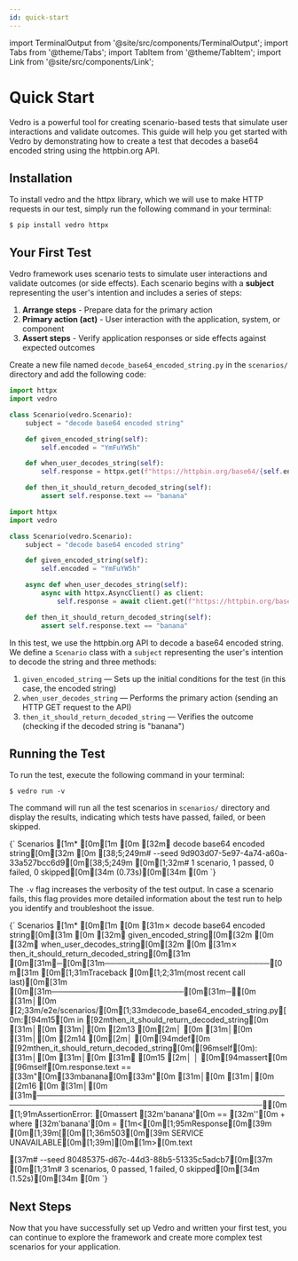 ```yaml
---
id: quick-start
---
```


import TerminalOutput from '@site/src/components/TerminalOutput';
import Tabs from '@theme/Tabs';
import TabItem from '@theme/TabItem';
import Link from '@site/src/components/Link';

# Quick Start

Vedro is a powerful tool for creating scenario-based tests that simulate user interactions and validate outcomes. This guide will help you get started with Vedro by demonstrating how to create a test that decodes a base64 encoded string using the <Link to="https://httpbin.org/">httpbin.org</Link> API.


## Installation

To install <Link to="https://pypi.org/project/vedro/">vedro</Link> and the <Link to="https://www.python-httpx.org/">httpx</Link> library, which we will use to make HTTP requests in our test, simply run the following command in your terminal:

```shell
$ pip install vedro httpx
```

## Your First Test

Vedro framework uses scenario tests to simulate user interactions and validate outcomes (or side effects). Each scenario begins with a **subject** representing the user's intention and includes a series of steps:

1. **Arrange steps** - Prepare data for the primary action
2. **Primary action (act)** - User interaction with the application, system, or component
3. **Assert steps** - Verify application responses or side effects against expected outcomes

Create a new file named `decode_base64_encoded_string.py` in the `scenarios/` directory and add the following code:

<Tabs>
  <TabItem value="sync" label="sync" default>

```python
import httpx
import vedro

class Scenario(vedro.Scenario):
    subject = "decode base64 encoded string"

    def given_encoded_string(self):
        self.encoded = "YmFuYW5h"

    def when_user_decodes_string(self):
        self.response = httpx.get(f"https://httpbin.org/base64/{self.encoded}")

    def then_it_should_return_decoded_string(self):
        assert self.response.text == "banana"

```

  </TabItem>
  <TabItem value="async" label="async">

```python
import httpx
import vedro

class Scenario(vedro.Scenario):
    subject = "decode base64 encoded string"

    def given_encoded_string(self):
        self.encoded = "YmFuYW5h"

    async def when_user_decodes_string(self):
        async with httpx.AsyncClient() as client:
            self.response = await client.get(f"https://httpbin.org/base64/{self.encoded}")

    def then_it_should_return_decoded_string(self):
        assert self.response.text == "banana"

```

  </TabItem>
</Tabs>

In this test, we use the <Link to="https://httpbin.org">httpbin.org</Link> API to decode a base64 encoded string. We define a `Scenario` class with a `subject` representing the user's intention to decode the string and three methods:

1. `given_encoded_string` — Sets up the initial conditions for the test (in this case, the encoded string)
2. `when_user_decodes_string` — Performs the primary action (sending an HTTP GET request to the API)
3. `then_it_should_return_decoded_string` — Verifies the outcome (checking if the decoded string is "banana")


## Running the Test

To run the test, execute the following command in your terminal:

```shell
$ vedro run -v
```

The command will run all the test scenarios in `scenarios/` directory and display the results, indicating which tests have passed, failed, or been skipped.

<TerminalOutput>
{`
Scenarios
[1m* [0m[1m
[0m [32m✔ decode base64 encoded string[0m[32m
[0m 
[38;5;249m# --seed 9d903d07-5e97-4a74-a60a-33a527bcc6d9[0m[38;5;249m
[0m[1;32m# 1 scenario, 1 passed, 0 failed, 0 skipped[0m[34m (0.73s)[0m[34m
[0m
`}
</TerminalOutput>

The `-v` flag increases the verbosity of the test output. In case a scenario fails, this flag provides more detailed information about the test run to help you identify and troubleshoot the issue.

<TerminalOutput>
{`
Scenarios
[1m* [0m[1m
[0m [31m✗ decode base64 encoded string[0m[31m
[0m   [32m✔ given_encoded_string[0m[32m
[0m   [32m✔ when_user_decodes_string[0m[32m
[0m   [31m✗ then_it_should_return_decoded_string[0m[31m
[0m[31m╭─[0m[31m──────────────────────────────[0m[31m [0m[1;31mTraceback [0m[1;2;31m(most recent call last)[0m[31m [0m[31m────────────────────────[0m[31m─╮[0m
[31m│[0m [2;33m/e2e/scenarios/[0m[1;33mdecode_base64_encoded_string.py[0m:[94m15[0m in [92mthen_it_should_return_decoded_string[0m [31m│[0m
[31m│[0m   [2m13 [0m[2m│   [0m                                                                                 [31m│[0m
[31m│[0m   [2m14 [0m[2m│   [0m[94mdef[0m [92mthen_it_should_return_decoded_string[0m([96mself[0m):                                  [31m│[0m
[31m│[0m [31m❱ [0m15 [2m│   │   [0m[94massert[0m [96mself[0m.response.text == [33m"[0m[33mbanana[0m[33m"[0m                                        [31m│[0m
[31m│[0m   [2m16 [0m                                                                                     [31m│[0m
[31m╰───────────────────────────────────────────────────────────────────────────────────────────╯[0m
[1;91mAssertionError: [0massert [32m'banana'[0m == [32m''[0m
 +  where [32m'banana'[0m = [1m<[0m[1;95mResponse[0m[39m [0m[1;39m[[0m[1;36m503[0m[39m SERVICE UNAVAILABLE[0m[1;39m][0m[1m>[0m.text
 
[37m# --seed 80485375-d67c-44d3-88b5-51335c5adcb7[0m[37m
[0m[1;31m# 3 scenarios, 0 passed, 1 failed, 0 skipped[0m[34m (1.52s)[0m[34m
[0m
`}
</TerminalOutput>


## Next Steps

Now that you have successfully set up Vedro and written your first test, you can continue to explore the framework and create more complex test scenarios for your application.
